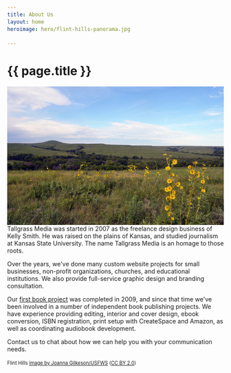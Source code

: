 ```yaml
---
title: About Us
layout: home
heroimage: hero/flint-hills-panorama.jpg

---
```

# {{ page.title }}

<img src="/images/hero/19130964193_861c93670e_z.jpg" alt="Flint Hills landscape" class="img-responsive" style="float:right;margin-left:1em;" />Tallgrass Media was started in 2007 as the freelance design business of Kelly Smith. He was raised on the plains of Kansas, and studied journalism at Kansas State University. The name Tallgrass Media is an homage to those roots.

Over the years, we've done many custom website projects for small businesses, non-profit organizations, churches, and educational institutions. We also provide full-service graphic design and branding consultation. 

Our <a href="/books/004.time-management/">first book project</a> was completed in 2009, and since that time we've been involved in a number of independent book publishing projects. We have experience providing editing, interior and cover design, ebook conversion, ISBN registration, print setup with CreateSpace and Amazon, as well as coordinating audiobook development.

Contact us to chat about how we can help you with your communication needs.

<span style="font-size:80%;">Flint Hills <a href="https://www.flickr.com/photos/usfwsmidwest/19130964193" target="_blank">image by Joanna Gilkeson/USFWS</a> (<a href="https://creativecommons.org/licenses/by/2.0/" target="_blank">CC BY 2.0</a>)</span>